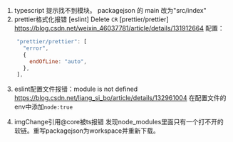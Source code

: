 1. typescript 提示找不到模块。
   packagejson 的 main 改为"src/index"
2. prettier格式化报错
   [eslint] Delete `CR` [prettier/prettier]
   https://blog.csdn.net/weixin_46037781/article/details/131912664
   配置：

```js
    "prettier/prettier": [
      "error",
      {
        endOfLine: "auto",
      },
    ],
```

3. eslint配置文件报错：module is not defined
   https://blog.csdn.net/liang_si_bo/article/details/132961004
   在配置文件的env中添加`node:true`

4. imgChange引用@core被ts报错
   发现node_modules里面只有一个打不开的软链。重写packagejson为workspace并重新下载。
